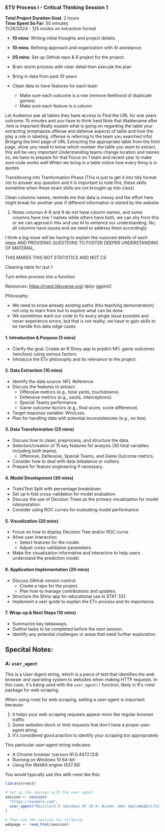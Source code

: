 





### **ETV Process I - Critical Thinking Session 1**
**Total Project Duration Goal**: 2 hours  
**Time Spent So Far**: 50 minutes  
11/26/2024 - 125 miutes on extraction format
   - **10 mins**: Writing initial thoughts and project details.
   - **10 mins**: Refining approach and organization with AI assistance.
   - **05 mins**: Set up GitHub repo & R project for the project.

- Brain storm process with clear detail then execute the plan
- Bring in data from past 10 years
- Clean data to have features for each team
   - Make sure each outcome is a row (remove likelihood of duplicate games)
   - Make sure each feature is a column

Let Audience see all tables they have access to
Find the URL for one years outcome: 15 minutes and you have to think hard
Note that #tablename after .htm is important
Really explain what is going on regarding the table your extracting (emphasize offense and defense aspects of table and how the play a role in labeling, offense is referring to the team you searched info)
Bringing the html page of URL 
Extracting the appropriate table from the html page, show you need to know which number the table you want to extract, this will be very important
Understanding teams change location and names so, we have to prepare for that
Focus on 1 team and recent year to make sure code works well
WHen we bring in a table notice how every thing is in quotes

Transitioning into Tranformation Phase (This is just to get it into tidy format not to answer any question and it is important to note this, these skills sometime when these exact skills are not brought up into class)


Clean columns names, reminds me that data is messy and the effort here might break for another year if different information is stored by the website



1. Notes columsn 4-6 and 9 do not have column names, and some columns have row 1 names while others have both, we can shy from this or we can approach this and use AI to enhance our understanding. No, all columns have issues and we need to address them accordingly

I think a big issue will be having to explain the nuanced details of each steps AND PROVIDING QUESTIONS TO FOSTER DEEPER UNDERSTANDING OF MATERIAL, 

THIS MAKES THIS NOT STATISTICS AND NOT CS






Cleaning table for jsut 1

Turn entire process into a function








Resources:
https://rvest.tidyverse.org/
dplyr
ggplot2

Philosophy:
- We need to know already existing paths (this teaching demonstration) not only to learn from but to explore what can be done 
- We sometimes want our code to fix every single issue possible and never experience errors, but that is not reality, we have to gain skills to be handle this data edge cases 




#### **1. Introduction & Purpose (5 mins)**
   - Clarify the goal: Create an R Shiny app to predict NFL game outcomes (win/loss) using various factors.
   - Introduce the ETv philosophy and its relevance to the project.

#### **2. Data Extraction (10 mins)**
   - Identify the data source: NFL Reference.
   - Discuss the features to extract:
     - Offensive metrics (e.g., total yards, touchdowns).
     - Defensive metrics (e.g., sacks, interceptions).
     - Special Teams performance.
     - Game outcome factors (e.g., final score, score difference).
   - Target response variable: Win/Loss.
   - Plan for handling data with potential inconsistencies (e.g., no ties).

#### **3. Data Transformation (25 mins)**
   - Discuss how to clean, preprocess, and structure the data.
   - Selection/creation of 15 key features for analysis (30 total variables including both teams).
     - Offensive, Defensive, Special Teams, and Game Outcome metrics.
   - Consider how to deal with data imbalance or outliers.
   - Prepare for feature engineering if necessary.

#### **4. Model Development (30 mins)**
   - Train/Test Split with percentage breakdown.
   - Set up k-fold cross-validation for model evaluation.
   - Discuss the use of Decision Trees as the primary visualization for model interpretation.
   - Consider using ROC curves for evaluating model performance.

#### **5. Visualization (20 mins)**
   - Focus on how to display Decision Tree and/or ROC curve.
   - Allow user interaction:
     - Select features for the model.
     - Adjust cross-validation parameters.
   - Make the visualization informative and interactive to help users understand the prediction model.

#### **6. Application Implementation (20 mins)**
   - Discuss GitHub version control:
     - Create a repo for the project.
     - Plan how to manage contributions and updates.
   - Structure the Shiny app for educational use in STAT 331.
   - Implement a user guide to explain the ETv process and its importance.

#### **7. Wrap-up & Next Steps (10 mins)**
   - Summarize key takeaways.
   - Outline tasks to be completed before the next session.
   - Identify any potential challenges or areas that need further exploration.
   
   
   

## Specital Notes:
### A: `user_agent`
This is a User-Agent string, which is a piece of text that identifies the web browser and operating system to websites when making HTTP requests. In this case, it's being used with the `user_agent()` function, likely in R's rvest package for web scraping.

When using rvest for web scraping, setting a user-agent is important because:

1. It helps your web scraping requests appear more like regular browser traffic
2. Some websites block or limit requests that don't have a proper user-agent string
3. It's considered good practice to identify your scraping bot appropriately

This particular user-agent string indicates:
- A Chrome browser (version 91.0.4472.124)
- Running on Windows 10 64-bit
- Using the WebKit engine (537.36)

You would typically use this with rvest like this:

```r
library(rvest)

# Set up the session with the user agent
session <- session(
  "https://example.com",
  user_agent("Mozilla/5.0 (Windows NT 10.0; Win64; x64) AppleWebKit/537.36 (KHTML, like Gecko) Chrome/91.0.4472.124 Safari/537.36")
)

# Then use the session for scraping
webpage <- read_html(session)
```



